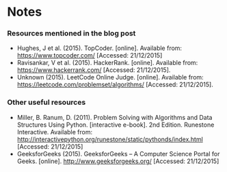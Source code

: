 # Notes

### Resources mentioned in the blog post
- Hughes, J et al. (2015). TopCoder. [online]. Available from: https://www.topcoder.com/ [Accessed: 21/12/2015]
- Ravisankar, V et al. (2015). HackerRank. [online]. Available from: https://www.hackerrank.com/ [Accessed: 21/12/2015].
- Unknown (2015). LeetCode Online Judge. [online]. Available from: https://leetcode.com/problemset/algorithms/ [Accessed: 21/12/2015].

### Other useful resources
- Miller, B. Ranum, D. (2011). Problem Solving with Algorithms and Data Structures Using Python. [interactive e-book]. 2nd Edition. Runestone Interactive. Available from: http://interactivepython.org/runestone/static/pythonds/index.html  [Accessed: 21/12/2015]
- GeeksforGeeks (2015). GeeksforGeeks – A Computer Science Portal for Geeks. [online]. http://www.geeksforgeeks.org/ [Accessed: 21/12/2015]
